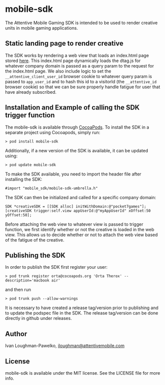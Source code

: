 # mobile-sdk

The Attentive Mobile Gaming SDK is intended to be used to render creative units in mobile gaming applications.

## Static landing page to render creative

The SDK works by rendering a web view that loads an index.html page stored [here](https://s3.console.aws.amazon.com/s3/object/attn.tv?prefix=mobile-gaming%2Findex.html&region=us-east-1#). This index.html page dynamically loads the dtag.js for whatever company domain is passed as a query param to the request for the index.html page. We also include logic to set the `__attentive_client_user_id` browser cookie to whatever query param is passed to `app_user_id` and to hash this id to a visitorId (the `__attentive_id` browser cookie) so that we can be sure properly handle fatigue for user that have already subscribed.

## Installation and Example of calling the SDK trigger function

The mobile-sdk is available through [CocoaPods](https://cocoapods.org). To install the SDK in a separate project using Cocoapods, simply run:

```
> pod install mobile-sdk
```

Additionally, if a new version of the SDK is available, it can be updated using:

```
> pod update mobile-sdk
```

To make the SDK available, you need to import the header file after installing the SDK:

```
#import "mobile_sdk/mobile-sdk-umbrella.h"
```

The SDK can then be initialized and called for a specific company domain:

```
SDK *creativeSDK = [[SDK alloc] initWithDomain:@"pocket7games"];
[creativeSDK trigger:self.view appUserId:@"myAppUserId" xOffset:50 yOffset:50];
```

Before attaching the web view to whatever view is passed to trigger function, we first identify whether or not the creative is loaded in the web view. This allows us to decide whether or not to attach the web view based of the fatigue of the creative.

## Publishing the SDK 

In order to publish the SDK first register your user:

```
> pod trunk register orta@cocoapods.org 'Orta Therox' --description='macbook air'
```

and then run

```
> pod trunk push --allow-warnings
```

It is necessary to have created a release tag/version prior to publishing and to update the podspec file in the SDK. The release tag/version can be done directly in github under releases. 

## Author

Ivan Loughman-Pawelko, iloughman@attentivemobile.com

## License

mobile-sdk is available under the MIT license. See the LICENSE file for more info.


